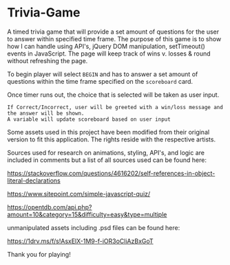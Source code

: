 # Trivia-Game
A timed trivia game that will provide a set amount of questions for the user to answer within specified time frame. The purpose of this game is to show how I can handle using API's, jQuery DOM manipulation, setTimeout() events in JavaScript. The page will keep track of wins v. losses & round without refreshing the page.

To begin player will select `BEGIN` and has to answer a set amount of questions within the time frame specified on the `scoreboard` card.

Once timer runs out, the choice that is selected will be taken as user input.

    If Correct/Incorrect, user will be greeted with a win/loss message and the answer will be shown. 
    A variable will update scoreboard based on user input

Some assets used in this project have been modified from their original version to fit this application. The rights reside with the respective artists.

Sources used for research on animations, styling, API's, and logic are included in comments but a list of all sources used can be found here:

https://stackoverflow.com/questions/4616202/self-references-in-object-literal-declarations

https://www.sitepoint.com/simple-javascript-quiz/

https://opentdb.com/api.php?amount=10&category=15&difficulty=easy&type=multiple

unmanipulated assets including .psd files can be found here: 

https://1drv.ms/f/s!AsxElX-1M9-f-iOR3oCliAzBxGoT

Thank you for playing!